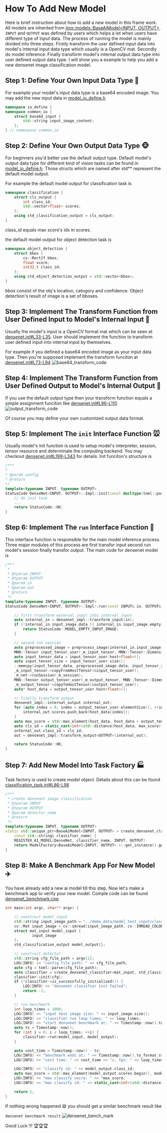 # How To Add New Model

Here is brief instruction about how to add a new model in this frame work. All models are inherited from [jinq::models::BaseAiModel<INPUT, OUTPUT>](../src/models/base_model.h). `INPUT` and `OUTPUT` was defined by users which helps a lot when users have different type of input data. The process of running the model is mainly divided into three steps. Firstly transform the user defined input data into model's internal input data type which usually is a OpenCV mat. Secondly do model inference. Finally transform model's internal output data type into user defined output data type. I will show you a example to help you add a new densenet image classification model.

## Step 1: Define Your Own Input Data Type :cowboy_hat_face:

For example your model's input data type is a base64 encoded image. You may add the new input data in [model_io_define.h](../src/models/model_io_define.h)

```cpp
namespace io_define {
namespace common_io {
    struct base64_input {
        std::string input_image_content;
    };
} // namespace common_io
```

## Step 2: Define Your Own Output Data Type :monkey_face:

For beginners you'd better use the default output type. Default model's output data type for different kind of vision tasks can be found in [model_io_define.h](../src/models/model_io_define.h). Those structs which are named after std** represent the default model output. 

For example the default model output for classification task is

```cpp
namespace classification {
    struct cls_output {
        int class_id;
        std::vector<float> scores;
    };
    using std_classification_output = cls_output;
} 
```

class_id equals max score's idx in scores.

the default model output for object detection task is

```cpp
namespace object_detection {
    struct bbox {
        cv::Rect2f bbox;
        float score;
        int32_t class_id;
    };
    using std_object_detection_output = std::vector<bbox>;
}
```

bbox consist of the obj's location, catogory and confidence. Object detection's result of image is a set of bboxes.

## Step 3: Implement The Transform Function from User Defined Input to Model's Internal Input :dog:

Usually the model's input is a OpenCV format mat which can be seen at [densenet.inl#L33-L35](../src/models/classification/densenet.inl). User should implement the function to transform user defined input into internal input by themselves.

For example if you defined a base64 encoded image as your input data type. Then you're supposed implement the transform funciton at [densenet.inl#L73-L94](../src/models/classification/densenet.inl)
![base64_transform_code](../resources/images/eg_transform_base64_to_mat.png)

## Step 4: Implement The Transform Function from User Defined Output to Model's Internal Output :pig_nose:

If you use the default output type then your transform function equals a simple assignment funciton like [densenet.inl#L96-L110](../src/models/classification/densenet.inl)
![output_transform_code](../resources/images/eg_transform_output.png)

Of course you may define your own customized output data format.

## Step 5: Implement The `init` Interface Function :mouse:

Usually model's init function is used to setup model's interpreter, session, tensor resource and determinate the computing backend. You may checkout [densenet.inl#L199-L343](../src/models/classification/densenet.inl) for details. Init funciton's structure is

```cpp
/***
*
* @param config
* @return
*/
template<typename INPUT, typename OUTPUT>
StatusCode DenseNet<INPUT, OUTPUT>::Impl::init(const decltype(toml::parse(""))& config) {
    // do init task
    ...
    return StatusCode::OK;
}
```

## Step 6: Implement The `run` Interface Function :elephant:

This interface function is responsible for the main model inference process. Three major modules of this process are first transfor input second run model's session finally transfor output. The main code for densenet model is

```cpp
/***
 *
 * @tparam INPUT
 * @tparam OUTPUT
 * @param in
 * @param out
 * @return
 */
template<typename INPUT, typename OUTPUT>
StatusCode DenseNet<INPUT, OUTPUT>::Impl::run(const INPUT& in, OUTPUT& out) {

    // first transform external input into internal input
    auto internal_in = densenet_impl::transform_input(in);
    if (!internal_in.input_image.data || internal_in.input_image.empty()) {
        return StatusCode::MODEL_EMPTY_INPUT_IMAGE;
    }

    // second run session
    auto preprocessed_image = preprocess_image(internal_in.input_image);
    MNN::Tensor input_tensor_user(_m_input_tensor, MNN::Tensor::DimensionType::TENSORFLOW);
    auto input_tensor_data = input_tensor_user.host<float>();
    auto input_tensor_size = input_tensor_user.size();
    ::memcpy(input_tensor_data, preprocessed_image.data, input_tensor_size);
    _m_input_tensor->copyFromHostTensor(&input_tensor_user);
    _m_net->runSession(_m_session);
    MNN::Tensor output_tensor_user(_m_output_tensor, MNN::Tensor::DimensionType::TENSORFLOW);
    _m_output_tensor->copyToHostTensor(&output_tensor_user);
    auto* host_data = output_tensor_user.host<float>();

    // finally transform output
    densenet_impl::internal_output internal_out;
    for (auto index = 0; index < output_tensor_user.elementSize(); ++index) {
        internal_out.scores.push_back(host_data[index]);
    }
    auto max_score = std::max_element(host_data, host_data + output_tensor_user.elementSize());
    auto cls_id = static_cast<int>(std::distance(host_data, max_score));
    internal_out.class_id = cls_id;
    out = densenet_impl::transform_output<OUTPUT>(internal_out);

    return StatusCode::OK;
}
```

## Step 7: Add New Model Into Task Factory :factory:

Task factory is used to create model object. Details about this can be found [classification_task.inl#L86-L98](../src/factory/classification_task.h)

```cpp
/***
 * create densenet image classification
 * @tparam INPUT
 * @tparam OUTPUT
 * @param detector_name
 * @return
 */
template<typename INPUT, typename OUTPUT>
static std::unique_ptr<BaseAiModel<INPUT, OUTPUT> > create_densenet_classifier(
    const std::string& classifier_name) {
    REGISTER_AI_MODEL(DenseNet, classifier_name, INPUT, OUTPUT)
    return ModelFactory<BaseAiModel<INPUT, OUTPUT> >::get_instance().get_model(classifier_name);
}
```

## Step 8: Make A Benchmark App For New Model :airplane:

You have already add a new ai model till this step. Now let's make a benchmark app to verify your new model. Comple code can be found [densenet_benchmark.cpp](../src/apps/model_benchmark/classification/densenet_benchmark.cpp)

```cpp
int main(int argc, char** argv) {

    // construct model input
    std::string input_image_path = "../demo_data/model_test_input/classification/ILSVRC2012_val_00000003.JPEG";
    cv::Mat input_image = cv::imread(input_image_path, cv::IMREAD_COLOR);
    struct mat_input model_input {
            input_image
    };
    std_classification_output model_output{};

    // construct detector
    std::string cfg_file_path = argv[1];
    LOG(INFO) << "config file path: " << cfg_file_path;
    auto cfg = toml::parse(cfg_file_path);
    auto classifier = create_densenet_classifier<mat_input, std_classification_output>("densenet");
    classifier->init(cfg);
    if (!classifier->is_successfully_initialized()) {
        LOG(INFO) << "densenet classifier init failed";
        return -1;
    }

    // run benchmark
    int loop_times = 1000;
    LOG(INFO) << "input test image size: " << input_image.size();
    LOG(INFO) << "classifier run loop times: " << loop_times;
    LOG(INFO) << "start densenet benchmark at: " << Timestamp::now().to_format_str();
    auto ts = Timestamp::now();
    for (int i = 0; i < loop_times; ++i) {
        classifier->run(model_input, model_output);
    }

    auto cost_time = Timestamp::now() - ts;
    LOG(INFO) << "benchmark ends at: " << Timestamp::now().to_format_str();
    LOG(INFO) << "cost time: " << cost_time << "s, fps: " << loop_times / cost_time;

    LOG(INFO) << "classify id: " << model_output.class_id;
    auto max_score = std::max_element(model_output.scores.begin(), model_output.scores.end());
    LOG(INFO) << "max classify socre: " << *max_score;
    LOG(INFO) << "max classify id: " << static_cast<int>(std::distance(model_output.scores.begin(), max_score));

    return 1;
}
```

If nothing wrong happened :smile: you should get a similar benchmark result like

`densenet benchmark result`
![densenet_bench_mark](../resources/images/densenet_model_benchmark_result.png)

Good Luck !!! :trophy::trophy::trophy:
